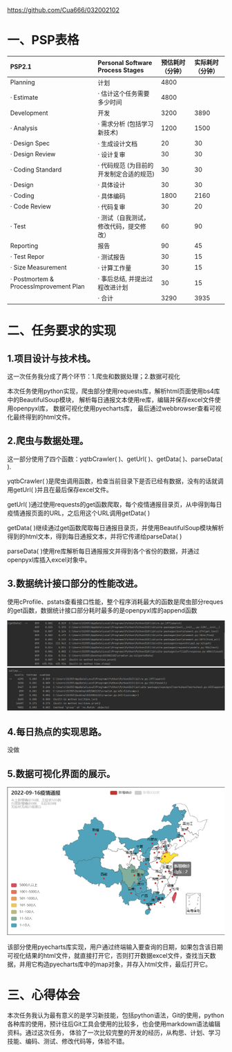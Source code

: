 https://github.com/Cua666/032002102
# 一、PSP表格
|  PSP2.1   |  Personal Software Process Stages |  预估耗时（分钟）|  实际耗时（分钟）|
| :---- | :----  | :----| :---- |
| Planning | 计划 | 4800| |
|· Estimate |· 估计这个任务需要多少时间| 4800| | 
| Development|开发 |3200 |3890 | 
| · Analysis|· 需求分析 (包括学习新技术) | 1200|1500 | 
|· Design Spec |  · 生成设计文档|20 |30 | 
|· Design Review |· 设计复审 |30 |30 | 
| · Coding Standard|· 代码规范 (为目前的开发制定合适的规范) | 30| 30| 
|· Design |· 具体设计 |30 |30 | 
|· Coding  |· 具体编码 |1800 |2160 | 
|· Code Review |· 代码复审| 30|20 | 
|· Test |· 测试（自我测试，修改代码，提交修改） |60 | 90| 
|Reporting | 报告|90 |45 | 
|· Test Repor  |· 测试报告 |30 |15 | 
|· Size Measurement | · 计算工作量|30 |15 | 
|· Postmortem & ProcessImprovement Plan |· 事后总结, 并提出过程改进计划 |30 |15 | 
| |· 合计 | 3290| 3935| 


# 二、任务要求的实现
## 1.项目设计与技术栈。

这一次任务我分成了两个环节：1.爬虫和数据处理；2.数据可视化


本次任务使用python实现，爬虫部分使用requests库，解析html页面使用bs4库中的BeautifulSoup模块， 解析每日通报文本使用re库，编辑并保存excel文件使用openpyxl库， 数据可视化使用pyecharts库， 最后通过webbrowser查看可视化最终得到的html文件。


## 2.爬虫与数据处理。
这一部分使用了四个函数：yqtbCrawler( )、getUrl( )、getData( )、parseData( ).

yqtbCrawler( )是爬虫调用函数，检查当前目录下是否已经有数据，没有的话就调用getUrl( )并且在最后保存excel文件。

getUrl( )通过使用requests的get函数爬取，每个疫情通报目录页，从中得到每日疫情通报页面的URL，之后用这个URL调用getData( )

getData( )继续通过get函数爬取每日通报目录页，并使用BeautifulSoup模块解析得到的html文本，得到每日通报文本，并将它传递给parseData( )

parseData( )使用re库解析每日通报报文并得到各个省份的数据，并通过openpyxl库插入excel对象中。

## 3.数据统计接口部分的性能改进。
使用cProfile、pstats查看接口性能，整个程序消耗最大的函数是爬虫部分reques的get函数，数据统计接口部分耗时最多的是openpyxl库的append函数

![image](https://github.com/Cua666/032002102/blob/master/pic/1.png)
![image](https://github.com/Cua666/032002102/blob/master/pic/2.png)
## 4.每日热点的实现思路。
没做
## 5.数据可视化界面的展示。
![image](https://github.com/Cua666/032002102/blob/master/pic/3.png)

该部分使用pyecharts库实现，用户通过终端输入要查询的日期，如果包含该日期可视化结果的html文件，就直接打开它，否则打开数据excel文件，查找当天数据，并用它构造pyecharts库中的map对象，并存入html文件，最后打开它。

# 三、心得体会        
本次任务我认为最有意义的是学习新技能，包括python语法，Git的使用，python各种库的使用，预计往后Git工具会使用的比较多，也会使用markdown语法编辑资料。通过这次任务， 体验了一次比较完整的开发的经历，从构思、计划、学习技能、编码、测试、修改代码等，体验不错。

